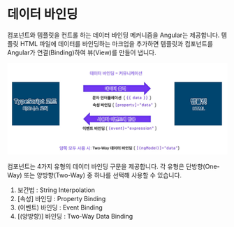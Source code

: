 # 데이터 바인딩

컴포넌트와 템플릿을 컨트롤 하는 데이터 바인딩 메커니즘을 Angular는 제공합니다. 템플릿 HTML 파일에 데이터를 바인딩하는 마크업을 추가하면 템플릿과 컴포넌트를 Angular가 연결\(Binding\)하여 뷰\(View\)를 만들어 냅니다.

![](../../.gitbook/assets/data-binding.jpg)

컴포넌트는 4가지 유형의 데이터 바인딩 구문을 제공합니다. 각 유형은 단방향\(One-Way\) 또는 양방향\(Two-Way\) 중 하나를 선택해 사용할 수 있습니다.

1.  보간법  : String Interpolation
2. \[속성\] 바인딩    : Property Binding
3. \(이벤트\) 바인딩   : Event Binding
4. \[\(양방향\)\] 바인딩 : Two-Way Data Binding

